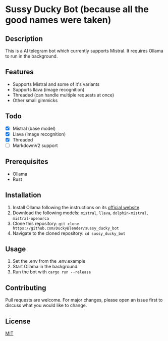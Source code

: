 # Sussy Ducky Bot (because all the good names were taken)

## Description

This is a AI telegram bot which currently supports Mistral. It requires Ollama to run in the background.

## Features
- Supports Mistral and some of it's variants
- Supports llava (image recognition)
- Threaded (can handle multiple requests at once)
- Other small gimmicks

## Todo

- [x] Mistral (base model)
- [x] Llava (image recognition)
- [x] Threaded
- [ ] MarkdownV2 support

## Prerequisites

- Ollama
- Rust

## Installation

1. Install Ollama following the instructions on its [official website](https://ollama.ai/).
2. Download the following models: `mistral`, `llava`, `dolphin-mistral`, `mistral-openorca`
2. Clone this repository: `git clone https://github.com/DuckyBlender/sussy_ducky_bot`
3. Navigate to the cloned repository: `cd sussy_ducky_bot`

## Usage

1. Set the .env from the .env.example
1. Start Ollama in the background.
2. Run the bot with `cargo run --release`

## Contributing

Pull requests are welcome. For major changes, please open an issue first to discuss what you would like to change.

## License

[MIT](https://choosealicense.com/licenses/mit/)